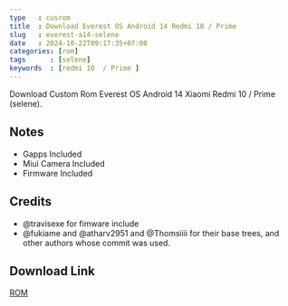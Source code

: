 ```yaml
---
type   : cusrom
title  : Download Everest OS Android 14 Redmi 10 / Prime
slug   : everest-a14-selene
date   : 2024-10-22T09:17:35+07:00
categories: [rom]
tags      : [selene]
keywords  : [redmi 10  / Prime ]
---
```


Download Custom Rom Everest OS Android 14 Xiaomi Redmi 10 / Prime (selene).


## Notes 
- Gapps Included
- Miui Camera Included
- Firmware Included


## Credits
- @travisexe for fimware include
- @fukiame and @atharv2951 and @Thomsiiii for their base trees, and other authors whose commit was used.


## Download Link
[ROM](https://sourceforge.net/projects/hasan6034-builds/files/selene/EvolutionX-14.0-20240601-selene-v9.0-Unofficial.zip/download)
